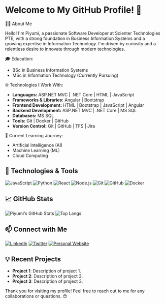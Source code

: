# Welcome to My GitHub Profile! 🌟

👨‍💻 About Me

Hello! I'm Piyumi, a passionate Software Developer at Scienter Technologies PTE, with a strong foundation in Business Information Systems and a growing expertise in Information Technology. I'm driven by curiosity and a relentless desire to innovate through modern technologies.

🎓 Education:
- BSc in Business Information Systems
- MSc in Information Technology (Currently Pursuing)

🌐 Technologies I Work With:
- **Languages:** ASP.NET MVC | .NET Core | HTML | JavaScript
- **Frameworks & Libraries:** Angular | Bootstrap
- **Frontend Development:** HTML | Bootstrap | JavaScript | Angular
- **Backend Development:** ASP.NET MVC | .NET Core | MS SQL
- **Databases:** MS SQL
- **Tools:** Git | Docker | GitHub
- **Version Control:** Git | GitHub | TFS | Jira

🧠 Current Learning Journey:
- Artificial Intelligence (AI)
- Machine Learning (ML)
- Cloud Computing


## 🔧 Technologies & Tools

![JavaScript](https://img.shields.io/badge/-JavaScript-333333?style=flat&logo=javascript)
![Python](https://img.shields.io/badge/-Python-333333?style=flat&logo=python)
![React](https://img.shields.io/badge/-React-333333?style=flat&logo=react)
![Node.js](https://img.shields.io/badge/-Node.js-333333?style=flat&logo=node.js)
![Git](https://img.shields.io/badge/-Git-333333?style=flat&logo=git)
![GitHub](https://img.shields.io/badge/-GitHub-333333?style=flat&logo=github)
![Docker](https://img.shields.io/badge/-Docker-333333?style=flat&logo=docker)

## 📈 GitHub Stats

![Piyumi's GitHub Stats](https://github-readme-stats.vercel.app/api?username=PiyumiParameeDarshika&show_icons=true&theme=dark)
![Top Langs](https://github-readme-stats.vercel.app/api/top-langs/?username=PiyumiParameeDarshika&layout=compact&theme=dark)

## 📫 Connect with Me

[![LinkedIn](https://img.shields.io/badge/-LinkedIn-333333?style=flat&logo=linkedin)](https://www.linkedin.com/in/your-linkedin-profile/)
[![Twitter](https://img.shields.io/badge/-Twitter-333333?style=flat&logo=twitter)](https://twitter.com/your-twitter-profile)
[![Personal Website](https://img.shields.io/badge/-Website-333333?style=flat&logo=google-chrome)](https://your-personal-website.com/)

## 💡 Recent Projects

- **Project 1**: Description of project 1.
- **Project 2**: Description of project 2.
- **Project 3**: Description of project 3.

Thank you for visiting my profile! Feel free to reach out to me for any collaborations or questions. 😊
